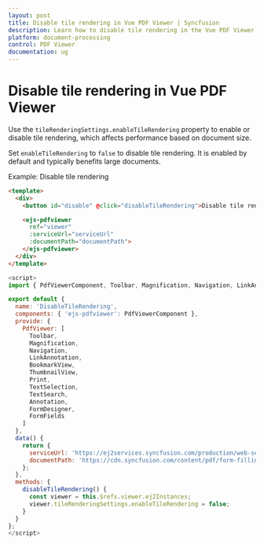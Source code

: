 ```yaml
---
layout: post
title: Disable tile rendering in Vue PDF Viewer | Syncfusion
description: Learn how to disable tile rendering in the Vue PDF Viewer using enableTileRendering to adjust performance behavior for different document sizes.
platform: document-processing
control: PDF Viewer
documentation: ug
---
```


# Disable tile rendering in Vue PDF Viewer

Use the `tileRenderingSettings.enableTileRendering` property to enable or disable tile rendering, which affects performance based on document size.

Set `enableTileRendering` to `false` to disable tile rendering. It is enabled by default and typically benefits large documents.

Example: Disable tile rendering

```html
<template>
  <div>
    <button id="disable" @click="disableTileRendering">Disable tile rendering</button>

    <ejs-pdfviewer
      ref="viewer"
      :serviceUrl="serviceUrl"
      :documentPath="documentPath">
    </ejs-pdfviewer>
  </div>
</template>
```

```js
<script>
import { PdfViewerComponent, Toolbar, Magnification, Navigation, LinkAnnotation, BookmarkView, ThumbnailView, Print, TextSelection, TextSearch, Annotation, FormDesigner, FormFields } from '@syncfusion/ej2-vue-pdfviewer';

export default {
  name: 'DisableTileRendering',
  components: { 'ejs-pdfviewer': PdfViewerComponent },
  provide: {
    PdfViewer: [
      Toolbar,
      Magnification,
      Navigation,
      LinkAnnotation,
      BookmarkView,
      ThumbnailView,
      Print,
      TextSelection,
      TextSearch,
      Annotation,
      FormDesigner,
      FormFields
    ]
  },
  data() {
    return {
      serviceUrl: 'https://ej2services.syncfusion.com/production/web-services/api/pdfviewer',
      documentPath: 'https://cdn.syncfusion.com/content/pdf/form-filling-document.pdf'
    };
  },
  methods: {
    disableTileRendering() {
      const viewer = this.$refs.viewer.ej2Instances;
      viewer.tileRenderingSettings.enableTileRendering = false;
    }
  }
};
</script>
```

